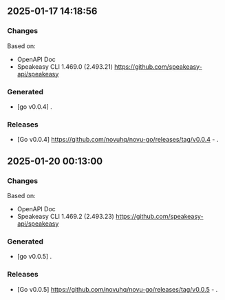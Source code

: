 

## 2025-01-17 14:18:56
### Changes
Based on:
- OpenAPI Doc  
- Speakeasy CLI 1.469.0 (2.493.21) https://github.com/speakeasy-api/speakeasy
### Generated
- [go v0.0.4] .
### Releases
- [Go v0.0.4] https://github.com/novuhq/novu-go/releases/tag/v0.0.4 - .

## 2025-01-20 00:13:00
### Changes
Based on:
- OpenAPI Doc  
- Speakeasy CLI 1.469.2 (2.493.23) https://github.com/speakeasy-api/speakeasy
### Generated
- [go v0.0.5] .
### Releases
- [Go v0.0.5] https://github.com/novuhq/novu-go/releases/tag/v0.0.5 - .